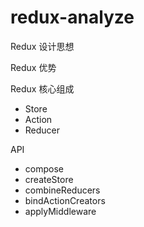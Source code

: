 # redux-analyze


Redux 设计思想


Redux 优势

Redux 核心组成
- Store 
- Action
- Reducer


API
- compose
- createStore
- combineReducers
- bindActionCreators
- applyMiddleware
